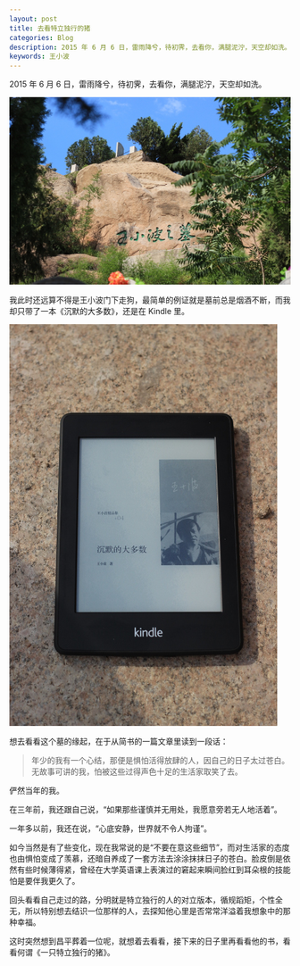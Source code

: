 ```yaml
---
layout: post
title: 去看特立独行的猪
categories: Blog
description: 2015 年 6 月 6 日，雷雨降兮，待初霁，去看你，满腿泥泞，天空却如洗。
keywords: 王小波
---
```


2015 年 6 月 6 日，雷雨降兮，待初霁，去看你，满腿泥泞，天空却如洗。

![王小波之墓](/images/blog/wangxiaobozhimu.jpg)

我此时还远算不得是王小波门下走狗，最简单的例证就是墓前总是烟酒不断，而我却只带了一本《沉默的大多数》，还是在 Kindle 里。

![沉默的大多数](/images/blog/chenmodedaduoshu.jpg)

想去看看这个墓的缘起，在于从简书的一篇文章里读到一段话：

> 年少的我有一个心结，那便是惧怕活得放肆的人，因自己的日子太过苍白。无故事可讲的我，怕被这些过得声色十足的生活家取笑了去。

俨然当年的我。

在三年前，我还跟自己说，“如果那些谨慎并无用处，我愿意旁若无人地活着”。

一年多以前，我还在说，“心底安静，世界就不令人拘谨”。

如今当然是有了些变化，现在我常说的是“不要在意这些细节”，而对生活家的态度也由惧怕变成了羡慕，还暗自养成了一套方法去涂涂抹抹日子的苍白。脸皮倒是依然有些时候薄得紧，曾经在大学英语课上表演过的窘起来瞬间脸红到耳朵根的技能怕是要伴我更久了。

回头看看自己走过的路，分明就是特立独行的人的对立版本，循规蹈矩，个性全无，所以特别想去结识一位那样的人，去探知他心里是否常常洋溢着我想象中的那种幸福。

这时突然想到昌平葬着一位呢，就想着去看看，接下来的日子里再看看他的书，看看何谓《一只特立独行的猪》。
